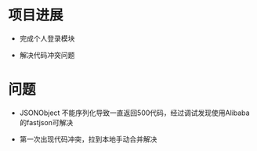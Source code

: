 # 项目进展

* 完成个人登录模块

* 解决代码冲突问题

# 问题

* JSONObject 不能序列化导致一直返回500代码，经过调试发现使用Alibaba的fastjson可解决

* 第一次出现代码冲突，拉到本地手动合并解决